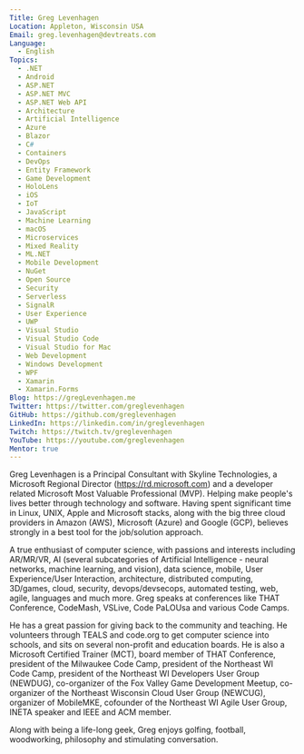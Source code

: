 ```yaml
---
Title: Greg Levenhagen
Location: Appleton, Wisconsin USA
Email: greg.levenhagen@devtreats.com
Language:
  - English
Topics:
  - .NET
  - Android
  - ASP.NET
  - ASP.NET MVC
  - ASP.NET Web API
  - Architecture
  - Artificial Intelligence
  - Azure
  - Blazor
  - C#
  - Containers
  - DevOps
  - Entity Framework
  - Game Development
  - HoloLens
  - iOS
  - IoT
  - JavaScript
  - Machine Learning
  - macOS
  - Microservices
  - Mixed Reality
  - ML.NET
  - Mobile Development
  - NuGet
  - Open Source
  - Security
  - Serverless
  - SignalR
  - User Experience
  - UWP
  - Visual Studio
  - Visual Studio Code
  - Visual Studio for Mac
  - Web Development
  - Windows Development
  - WPF
  - Xamarin
  - Xamarin.Forms
Blog: https://gregLevenhagen.me
Twitter: https://twitter.com/greglevenhagen
GitHub: https://github.com/greglevenhagen
LinkedIn: https://linkedin.com/in/greglevenhagen
Twitch: https://twitch.tv/greglevenhagen
YouTube: https://youtube.com/greglevenhagen
Mentor: true
---
```

Greg Levenhagen is a Principal Consultant with Skyline Technologies, a Microsoft Regional Director (https://rd.microsoft.com) and a developer related Microsoft Most Valuable Professional (MVP). Helping make people's lives better through technology and software. Having spent significant time in Linux, UNIX, Apple and Microsoft stacks, along with the big three cloud providers in Amazon (AWS), Microsoft (Azure) and Google (GCP), believes strongly in a best tool for the job/solution approach.

A true enthusiast of computer science, with passions and interests including AR/MR/VR, AI (several subcategories of Artificial Intelligence - neural networks, machine learning, and vision), data science, mobile, User Experience/User Interaction, architecture, distributed computing, 3D/games, cloud, security, devops/devsecops, automated testing, web, agile, languages and much more. Greg speaks at conferences like THAT Conference, CodeMash, VSLive, Code PaLOUsa and various Code Camps.

He has a great passion for giving back to the community and teaching. He volunteers through TEALS and code.org to get computer science into schools, and sits on several non-profit and education boards. He is also a Microsoft Certified Trainer (MCT), board member of THAT Conference, president of the Milwaukee Code Camp, president of the Northeast WI Code Camp, president of the Northeast WI Developers User Group (NEWDUG), co-organizer of the Fox Valley Game Development Meetup, co-organizer of the Northeast Wisconsin Cloud User Group (NEWCUG), organizer of MobileMKE, cofounder of the Northeast WI Agile User Group, INETA speaker and IEEE and ACM member.

Along with being a life-long geek, Greg enjoys golfing, football, woodworking, philosophy and stimulating conversation. 
